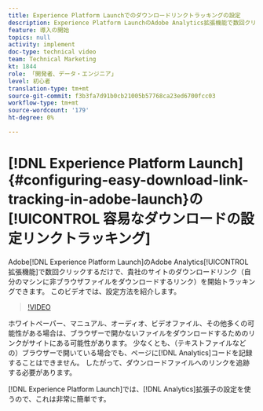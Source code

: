 ```yaml
---
title: Experience Platform Launchでのダウンロードリンクトラッキングの設定
description: Experience Platform LaunchのAdobe Analytics拡張機能で数回クリックするだけで、サイト上のダウンロードリンク（マシン上のブラウザ以外のファイルをダウンロードするリンク）を開始トラッキングできます。 このビデオでは、設定方法を紹介します。
feature: 導入の開始
topics: null
activity: implement
doc-type: technical video
team: Technical Marketing
kt: 1844
role: 「開発者、データ・エンジニア」
level: 初心者
translation-type: tm+mt
source-git-commit: f3b3fa7d91b0cb21005b57768ca23ed6700fcc03
workflow-type: tm+mt
source-wordcount: '179'
ht-degree: 0%

---
```



# [!DNL Experience Platform Launch] {#configuring-easy-download-link-tracking-in-adobe-launch}の[!UICONTROL 容易なダウンロードの設定リンクトラッキング]

Adobe[!DNL Experience Platform Launch]のAdobe Analytics[!UICONTROL 拡張機能]で数回クリックするだけで、貴社のサイトのダウンロードリンク（自分のマシンに非ブラウザファイルをダウンロードするリンク）を開始トラッキングできます。 このビデオでは、設定方法を紹介します。

>[!VIDEO](https://video.tv.adobe.com/v/25762/?quality=12)

ホワイトペーパー、マニュアル、オーディオ、ビデオファイル、その他多くの可能性がある場合は、ブラウザーで開かないファイルをダウンロードするためのリンクがサイトにある可能性があります。 少なくとも、（テキストファイルなどの）ブラウザーで開いている場合でも、ページに[!DNL Analytics]コードを記録することはできません。 したがって、ダウンロードファイルへのリンクを追跡する必要があります。

[!DNL Experience Platform Launch]では、[!DNL Analytics]拡張子の設定を使うので、これは非常に簡単です。
